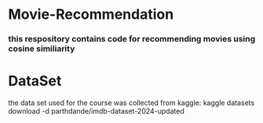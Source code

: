 # Movie-Recommendation
### this respository contains code for recommending movies using cosine similiarity
# DataSet
the data set used for the course was collected from kaggle: kaggle datasets download -d parthdande/imdb-dataset-2024-updated
